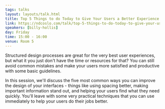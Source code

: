 ```yaml
---
tags: talks
layout: layouts/talk.html
title: Top 5 Things to do Today to Give Your Users a Better Experience
link: https://ndcoslo.com/talk/top-5-things-to-do-today-to-give-your-users-a-better-experience/
speakers: [billy-hollis]
day: Friday
time: 15:00 - 16:00
venue: Room 5
---
```

Structured design processes are great for the very best user experiences, but what it you just don't have the time or resources for that? You can still avoid common mistakes and make your users more satisfied and productive with some basic guidelines.

In this session, we'll discuss the five most common ways you can improve the design of your interfaces - things like using spacing better, making important information stand out, and helping your users find what they need quickly. You'll leave with some very practical techniques that you can use immediately to help your users do their jobs better.